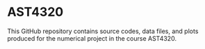 # AST4320

This GitHub repository contains source codes, data files, and plots produced for the numerical project in the course AST4320.

